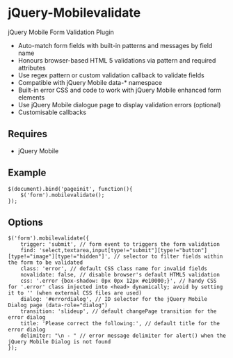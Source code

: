 jQuery-Mobilevalidate
=====================

jQuery Mobile Form Validation Plugin

* Auto-match form fields with built-in patterns and messages by field name
* Honours browser-based HTML 5 validations via pattern and required attributes
* Use regex pattern or custom validation callback to validate fields
* Compatible with jQuery Mobile data-* namespace
* Built-in error CSS and code to work with jQuery Mobile enhanced form elements
* Use jQuery Mobile dialogue page to display validation errors (optional)
* Customisable callbacks

Requires
--------

* jQuery Mobile

Example
-------

    $(document).bind('pageinit', function(){
        $('form').mobilevalidate();
    });

Options
-------

    $('form').mobilevalidate({
        trigger: 'submit', // form event to triggers the form validation
        find: 'select,textarea,input[type!="submit"][type!="button"][type!="image"][type!="hidden"]', // selector to filter fields within the form to be validated
        class: 'error', // default CSS class name for invalid fields
        novalidate: false, // disable browser's default HTML5 validation
        css: '.error {box-shadow: 0px 0px 12px #e10000;}', // handy CSS for '.error' class injected into <head> dynamically; avoid by setting it to '' (when external CSS files are used)
        dialog: '#errordialog', // ID selector for the jQuery Mobile Dialog page (data-role="dialog")
        transition: 'slideup', // default changePage transition for the error dialog
        title: 'Please correct the following:', // default title for the error dialog
        delimiter: "\n - " // error message delimiter for alert() when the jQuery Mobile Dialog is not found
    });
